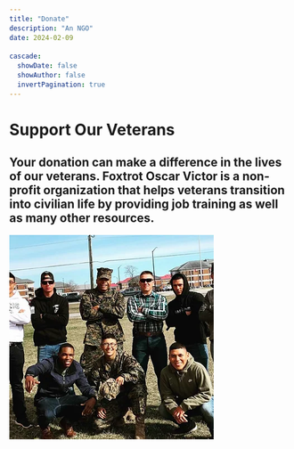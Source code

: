 ```yaml
---
title: "Donate"
description: "An NGO"
date: 2024-02-09

cascade:
  showDate: false
  showAuthor: false
  invertPagination: true
---
```



# Support Our Veterans

## Your donation can make a difference in the lives of our veterans. Foxtrot Oscar Victor is a non-profit organization that helps veterans transition into civilian life by providing job training as well as many other resources.

![Tux, the Linux mascot](image.webp)